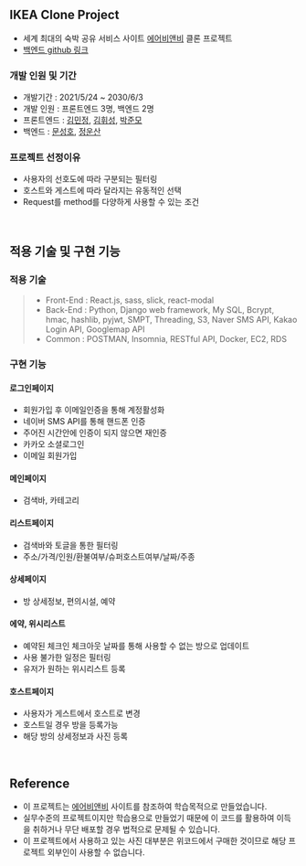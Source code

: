 ## IKEA Clone Project

- 세계 최대의 숙박 공유 서비스 사이트 [에어비앤비](https://www.airbnb.co.kr/) 클론 프로젝트
- [백엔드 github 링크](https://github.com/wecode-bootcamp-korea/20-2nd-BeerBnB-backend)

### 개발 인원 및 기간

- 개발기간 : 2021/5/24 ~ 2030/6/3
- 개발 인원 : 프론트엔드 3명, 백엔드 2명
- 프론트엔드 : [김민정](https://github.com/Alice-in-korea), [김휘성](https://github.com/Heessong), [박준모](https://github.com/junmopark01)
- 백엔드 : [문성호](https://github.com/Room9), [정운산](https://github.com/Action2theFuture)


### 프로젝트 선정이유

- 사용자의 선호도에 따라 구분되는 필터링
- 호스트와 게스트에 따라 달라지는 유동적인 선택
- Request를 method를 다양하게 사용할 수 있는 조건

<br>

## 적용 기술 및 구현 기능

### 적용 기술

> - Front-End : React.js, sass, slick, react-modal
> - Back-End : Python, Django web framework, My SQL, Bcrypt, hmac, hashlib, pyjwt, SMPT, Threading, S3, Naver SMS API, Kakao Login API, Googlemap API
> - Common : POSTMAN, Insomnia, RESTful API, Docker, EC2, RDS



### 구현 기능

#### 로그인페이지

- 회원가입 후 이메일인증을 통해 계정활성화
- 네이버 SMS API를 통해 핸드폰 인증 
- 주어진 시간안에 인증이 되지 않으면 재인증
- 카카오 소셜로그인
- 이메일 회원가입


#### 메인페이지

- 검색바, 카테고리 

#### 리스트페이지

- 검색바와 토글을 통한 필터링 
- 주소/가격/인원/환불여부/슈퍼호스트여부/날짜/주종

#### 상세페이지

- 방 상세정보, 편의시설, 예약

#### 에약, 위시리스트

- 예약된 체크인 체크아웃 날짜를 통해 사용할 수 없는 방으로 업데이트
- 사용 불가한 일정은 필터링
- 유저가 원하는 위시리스트 등록

#### 호스트페이지

- 사용자가 게스트에서 호스트로 변경
- 호스트일 경우 방을 등록가능
- 해당 방의 상세정보과 사진 등록

<br>

## Reference

- 이 프로젝트는 [에어비앤비](https://www.airbnb.co.kr/) 사이트를 참조하여 학습목적으로 만들었습니다.
- 실무수준의 프로젝트이지만 학습용으로 만들었기 때문에 이 코드를 활용하여 이득을 취하거나 무단 배포할 경우 법적으로 문제될 수 있습니다.
- 이 프로젝트에서 사용하고 있는 사진 대부분은 위코드에서 구매한 것이므로 해당 프로젝트 외부인이 사용할 수 없습니다.
